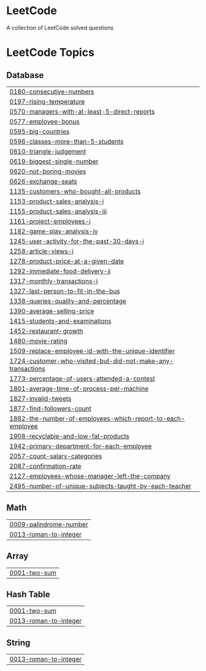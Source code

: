 # LeetCode
A collection of LeetCode solved questions

<!---LeetCode Topics Start-->
# LeetCode Topics
## Database
|  |
| ------- |
| [0180-consecutive-numbers](https://github.com/Naushil7/LeetCode/tree/master/0180-consecutive-numbers) |
| [0197-rising-temperature](https://github.com/Naushil7/LeetCode/tree/master/0197-rising-temperature) |
| [0570-managers-with-at-least-5-direct-reports](https://github.com/Naushil7/LeetCode/tree/master/0570-managers-with-at-least-5-direct-reports) |
| [0577-employee-bonus](https://github.com/Naushil7/LeetCode/tree/master/0577-employee-bonus) |
| [0595-big-countries](https://github.com/Naushil7/LeetCode/tree/master/0595-big-countries) |
| [0596-classes-more-than-5-students](https://github.com/Naushil7/LeetCode/tree/master/0596-classes-more-than-5-students) |
| [0610-triangle-judgement](https://github.com/Naushil7/LeetCode/tree/master/0610-triangle-judgement) |
| [0619-biggest-single-number](https://github.com/Naushil7/LeetCode/tree/master/0619-biggest-single-number) |
| [0620-not-boring-movies](https://github.com/Naushil7/LeetCode/tree/master/0620-not-boring-movies) |
| [0626-exchange-seats](https://github.com/Naushil7/LeetCode/tree/master/0626-exchange-seats) |
| [1135-customers-who-bought-all-products](https://github.com/Naushil7/LeetCode/tree/master/1135-customers-who-bought-all-products) |
| [1153-product-sales-analysis-i](https://github.com/Naushil7/LeetCode/tree/master/1153-product-sales-analysis-i) |
| [1155-product-sales-analysis-iii](https://github.com/Naushil7/LeetCode/tree/master/1155-product-sales-analysis-iii) |
| [1161-project-employees-i](https://github.com/Naushil7/LeetCode/tree/master/1161-project-employees-i) |
| [1182-game-play-analysis-iv](https://github.com/Naushil7/LeetCode/tree/master/1182-game-play-analysis-iv) |
| [1245-user-activity-for-the-past-30-days-i](https://github.com/Naushil7/LeetCode/tree/master/1245-user-activity-for-the-past-30-days-i) |
| [1258-article-views-i](https://github.com/Naushil7/LeetCode/tree/master/1258-article-views-i) |
| [1278-product-price-at-a-given-date](https://github.com/Naushil7/LeetCode/tree/master/1278-product-price-at-a-given-date) |
| [1292-immediate-food-delivery-ii](https://github.com/Naushil7/LeetCode/tree/master/1292-immediate-food-delivery-ii) |
| [1317-monthly-transactions-i](https://github.com/Naushil7/LeetCode/tree/master/1317-monthly-transactions-i) |
| [1327-last-person-to-fit-in-the-bus](https://github.com/Naushil7/LeetCode/tree/master/1327-last-person-to-fit-in-the-bus) |
| [1338-queries-quality-and-percentage](https://github.com/Naushil7/LeetCode/tree/master/1338-queries-quality-and-percentage) |
| [1390-average-selling-price](https://github.com/Naushil7/LeetCode/tree/master/1390-average-selling-price) |
| [1415-students-and-examinations](https://github.com/Naushil7/LeetCode/tree/master/1415-students-and-examinations) |
| [1452-restaurant-growth](https://github.com/Naushil7/LeetCode/tree/master/1452-restaurant-growth) |
| [1480-movie-rating](https://github.com/Naushil7/LeetCode/tree/master/1480-movie-rating) |
| [1509-replace-employee-id-with-the-unique-identifier](https://github.com/Naushil7/LeetCode/tree/master/1509-replace-employee-id-with-the-unique-identifier) |
| [1724-customer-who-visited-but-did-not-make-any-transactions](https://github.com/Naushil7/LeetCode/tree/master/1724-customer-who-visited-but-did-not-make-any-transactions) |
| [1773-percentage-of-users-attended-a-contest](https://github.com/Naushil7/LeetCode/tree/master/1773-percentage-of-users-attended-a-contest) |
| [1801-average-time-of-process-per-machine](https://github.com/Naushil7/LeetCode/tree/master/1801-average-time-of-process-per-machine) |
| [1827-invalid-tweets](https://github.com/Naushil7/LeetCode/tree/master/1827-invalid-tweets) |
| [1877-find-followers-count](https://github.com/Naushil7/LeetCode/tree/master/1877-find-followers-count) |
| [1882-the-number-of-employees-which-report-to-each-employee](https://github.com/Naushil7/LeetCode/tree/master/1882-the-number-of-employees-which-report-to-each-employee) |
| [1908-recyclable-and-low-fat-products](https://github.com/Naushil7/LeetCode/tree/master/1908-recyclable-and-low-fat-products) |
| [1942-primary-department-for-each-employee](https://github.com/Naushil7/LeetCode/tree/master/1942-primary-department-for-each-employee) |
| [2057-count-salary-categories](https://github.com/Naushil7/LeetCode/tree/master/2057-count-salary-categories) |
| [2087-confirmation-rate](https://github.com/Naushil7/LeetCode/tree/master/2087-confirmation-rate) |
| [2127-employees-whose-manager-left-the-company](https://github.com/Naushil7/LeetCode/tree/master/2127-employees-whose-manager-left-the-company) |
| [2495-number-of-unique-subjects-taught-by-each-teacher](https://github.com/Naushil7/LeetCode/tree/master/2495-number-of-unique-subjects-taught-by-each-teacher) |
## Math
|  |
| ------- |
| [0009-palindrome-number](https://github.com/Naushil7/LeetCode/tree/master/0009-palindrome-number) |
| [0013-roman-to-integer](https://github.com/Naushil7/LeetCode/tree/master/0013-roman-to-integer) |
## Array
|  |
| ------- |
| [0001-two-sum](https://github.com/Naushil7/LeetCode/tree/master/0001-two-sum) |
## Hash Table
|  |
| ------- |
| [0001-two-sum](https://github.com/Naushil7/LeetCode/tree/master/0001-two-sum) |
| [0013-roman-to-integer](https://github.com/Naushil7/LeetCode/tree/master/0013-roman-to-integer) |
## String
|  |
| ------- |
| [0013-roman-to-integer](https://github.com/Naushil7/LeetCode/tree/master/0013-roman-to-integer) |
<!---LeetCode Topics End-->
